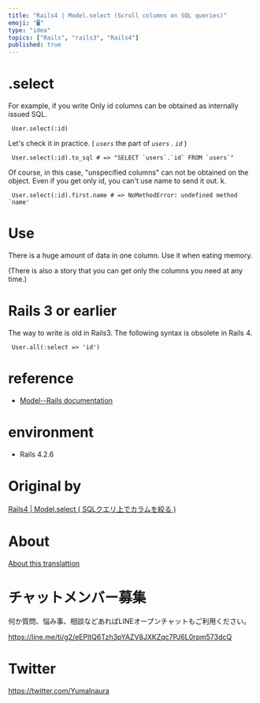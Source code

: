```yaml
---
title: "Rails4 | Model.select (Scroll columns on SQL queries)"
emoji: "🖥"
type: "idea"
topics: ["Rails", "rails3", "Rails4"]
published: true
---
```


# .select 

For example, if you write Only id columns can be obtained as internally issued SQL.

     User.select(:id) 

Let's check it in practice. ( _`users`_ the part of _`users` . `id`_ )

     User.select(:id).to_sql # => "SELECT `users`.`id` FROM `users`" 

Of course, in this case, "unspecified columns" can not be obtained on the object. Even if you get only id, you can't use name to send it out. k.

     User.select(:id).first.name # => NoMethodError: undefined method `name' 

# Use 

There is a huge amount of data in one column. Use it when eating memory.

(There is also a story that you can get only the columns you need at any time.)

# Rails 3 or earlier 

The way to write is old in Rails3. The following syntax is obsolete in Rails 4.

     User.all(:select => 'id') 

# reference 

- [Model--Rails documentation](http://railsdoc.com/model) 

# environment 

- Rails 4.2.6 


# Original by
[Rails4 | Model.select ( SQLクエリ上でカラムを絞る )](https://qiita.com/Yinaura/items/0af704982f688c948724)

# About

[About this translattion](https://qiita.com/YumaInaura/items/7f6fd1e9310a6816469a)








<!-- Update From Qiita API -->

# チャットメンバー募集


何か質問、悩み事、相談などあればLINEオープンチャットもご利用ください。

https://line.me/ti/g2/eEPltQ6Tzh3pYAZV8JXKZqc7PJ6L0rpm573dcQ





# Twitter


https://twitter.com/YumaInaura


<!-- Update From Qiita API -->


